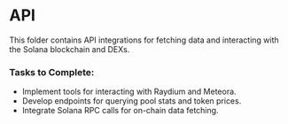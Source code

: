 # API
This folder contains API integrations for fetching data and interacting with the Solana blockchain and DEXs.
### Tasks to Complete:
- Implement tools for interacting with Raydium and Meteora.
- Develop endpoints for querying pool stats and token prices.
- Integrate Solana RPC calls for on-chain data fetching.
